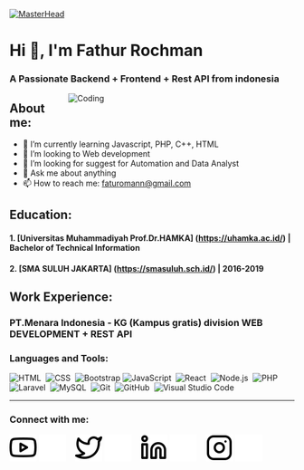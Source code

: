 [![MasterHead](https://thumbs.gfycat.com/ColorlessBitesizedKob-max-1mb.gif)]()

<h1>Hi  👋, I'm Fathur Rochman</h1>
<h3> A Passionate Backend + Frontend + Rest API from indonesia</h3>
<img align="right" alt="Coding" width="400" src="https://i.gifer.com/origin/56/5699a7b6dc56396c205ac534d9226061.gif">

## About me:
- 🌱 I’m currently learning Javascript, PHP, C++, HTML 
- 👯 I’m looking to Web development
- 🤔 I’m looking for suggest for Automation and Data Analyst
- 💬 Ask me about anything
- 📫 How to reach me: faturomann@gmail.com

## Education:

#### 1. [Universitas Muhammadiyah Prof.Dr.HAMKA] (https://uhamka.ac.id/) | Bachelor of Technical Information

#### 2. [SMA SULUH JAKARTA] (https://smasuluh.sch.id/) | 2016-2019

## Work Experience:

### PT.Menara Indonesia - KG (Kampus gratis) division WEB DEVELOPMENT + REST API

### Languages and Tools:
![HTML](https://img.shields.io/badge/-HTML-05122A?style=flat&logo=HTML5)&nbsp;
![CSS](https://img.shields.io/badge/-CSS-05122A?style=flat&logo=CSS3&logoColor=1572B6)&nbsp;
![Bootstrap](https://img.shields.io/badge/-Bootstrap-05122A?style=flat&logo=bootstrap&logoColor=563D7C)
![JavaScript](https://img.shields.io/badge/-JavaScript-05122A?style=flat&logo=javascript)&nbsp;
![React](https://img.shields.io/badge/-React-05122A?style=flat&logo=react)&nbsp;
![Node.js](https://img.shields.io/badge/-Node.js-05122A?style=flat&logo=node.js)&nbsp;
![PHP](https://img.shields.io/badge/-PHP-05122A?style=flat&logo=php)&nbsp;
![Laravel](https://img.shields.io/badge/-Laravel-05122A?style=flat&logo=Laravel)&nbsp;
![MySQL](https://img.shields.io/badge/-MySQL-05122A?style=flat&logo=MySQL)&nbsp;
![Git](https://img.shields.io/badge/-Git-05122A?style=flat&logo=git)&nbsp;
![GitHub](https://img.shields.io/badge/-GitHub-05122A?style=flat&logo=github)&nbsp;
![Visual Studio Code](https://img.shields.io/badge/-Visual%20Studio%20Code-05122A?style=flat&logo=visual-studio-code&logoColor=007ACC)&nbsp;

---
### Connect with me:

[![website](./img/youtube-light.svg)](https://www.youtube.com/channel/UCTKwXZoOfIcLUu-nB0etQ4Q-light-mode-only)
[![website](./img/youtube-dark.svg)](https://www.youtube.com/channel/UCTKwXZoOfIcLUu-nB0etQ4Q-dark-mode-only)
&nbsp;&nbsp;
[![website](./img/twitter-light.svg)]()
[![website](./img/twitter-dark.svg)]()
&nbsp;&nbsp;
[![website](./img/linkedin-light.svg)]()
[![website](./img/linkedin-dark.svg)]()
&nbsp;&nbsp;
[![website](./img/instagram-light.svg)](https://instagram.com/mfaturoman-light-mode-only)
[![website](./img/instagram-dark.svg)](https://instagram.com/mfaturoman-dark-mode-only)



[webdev]: https://github.com/mfaturoman/mfaturoman
